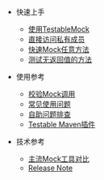 - 快速上手
  - [使用TestableMock](zh-cn/doc/setup.md)
  - [直接访问私有成员](zh-cn/doc/private-accessor.md)
  - [快速Mock任意方法](zh-cn/doc/use-mock.md)
  - [测试无返回值的方法](zh-cn/doc/test-void-method.md)

- 使用参考
  - [校验Mock调用](zh-cn/doc/invoke-matcher.md)
  - [常见使用问题](zh-cn/doc/frequency-asked-questions.md)
  - [自助问题排查](zh-cn/doc/troubleshooting.md)
  - [Testable Maven插件](zh-cn/doc/use-maven-plugin.md)

- 技术参考
  - [主流Mock工具对比](zh-cn/doc/comparation.md)
  - [Release Note](zh-cn/doc/release-note.md)
